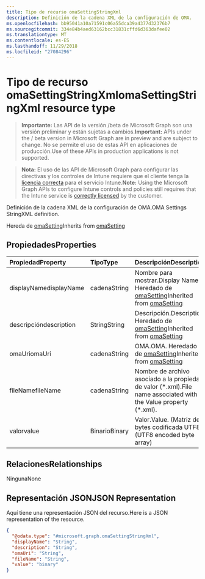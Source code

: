 ```yaml
---
title: Tipo de recurso omaSettingStringXml
description: Definición de la cadena XML de la configuración de OMA.
ms.openlocfilehash: bb95041a10a71591c06a55dca39a4377d32376b7
ms.sourcegitcommit: 334e84b4aed63162bcc31831cffd6d363dafee02
ms.translationtype: MT
ms.contentlocale: es-ES
ms.lasthandoff: 11/29/2018
ms.locfileid: "27084296"
---
```

# <a name="omasettingstringxml-resource-type"></a><span data-ttu-id="29967-103">Tipo de recurso omaSettingStringXml</span><span class="sxs-lookup"><span data-stu-id="29967-103">omaSettingStringXml resource type</span></span>

> <span data-ttu-id="29967-104">**Importante:** Las API de la versión /beta de Microsoft Graph son una versión preliminar y están sujetas a cambios.</span><span class="sxs-lookup"><span data-stu-id="29967-104">**Important:** APIs under the / beta version in Microsoft Graph are in preview and are subject to change.</span></span> <span data-ttu-id="29967-105">No se permite el uso de estas API en aplicaciones de producción.</span><span class="sxs-lookup"><span data-stu-id="29967-105">Use of these APIs in production applications is not supported.</span></span>

> <span data-ttu-id="29967-106">**Nota:** El uso de las API de Microsoft Graph para configurar las directivas y los controles de Intune requiere que el cliente tenga la [licencia correcta](https://go.microsoft.com/fwlink/?linkid=839381) para el servicio Intune.</span><span class="sxs-lookup"><span data-stu-id="29967-106">**Note:** Using the Microsoft Graph APIs to configure Intune controls and policies still requires that the Intune service is [correctly licensed](https://go.microsoft.com/fwlink/?linkid=839381) by the customer.</span></span>

<span data-ttu-id="29967-107">Definición de la cadena XML de la configuración de OMA.</span><span class="sxs-lookup"><span data-stu-id="29967-107">OMA Settings StringXML definition.</span></span>

<span data-ttu-id="29967-108">Hereda de [omaSetting](../resources/intune-deviceconfig-omasetting.md)</span><span class="sxs-lookup"><span data-stu-id="29967-108">Inherits from [omaSetting](../resources/intune-deviceconfig-omasetting.md)</span></span>

## <a name="properties"></a><span data-ttu-id="29967-109">Propiedades</span><span class="sxs-lookup"><span data-stu-id="29967-109">Properties</span></span>
|<span data-ttu-id="29967-110">Propiedad</span><span class="sxs-lookup"><span data-stu-id="29967-110">Property</span></span>|<span data-ttu-id="29967-111">Tipo</span><span class="sxs-lookup"><span data-stu-id="29967-111">Type</span></span>|<span data-ttu-id="29967-112">Descripción</span><span class="sxs-lookup"><span data-stu-id="29967-112">Description</span></span>|
|:---|:---|:---|
|<span data-ttu-id="29967-113">displayName</span><span class="sxs-lookup"><span data-stu-id="29967-113">displayName</span></span>|<span data-ttu-id="29967-114">cadena</span><span class="sxs-lookup"><span data-stu-id="29967-114">String</span></span>|<span data-ttu-id="29967-115">Nombre para mostrar.</span><span class="sxs-lookup"><span data-stu-id="29967-115">Display Name.</span></span> <span data-ttu-id="29967-116">Heredado de [omaSetting](../resources/intune-deviceconfig-omasetting.md)</span><span class="sxs-lookup"><span data-stu-id="29967-116">Inherited from [omaSetting](../resources/intune-deviceconfig-omasetting.md)</span></span>|
|<span data-ttu-id="29967-117">descripción</span><span class="sxs-lookup"><span data-stu-id="29967-117">description</span></span>|<span data-ttu-id="29967-118">String</span><span class="sxs-lookup"><span data-stu-id="29967-118">String</span></span>|<span data-ttu-id="29967-119">Descripción.</span><span class="sxs-lookup"><span data-stu-id="29967-119">Description.</span></span> <span data-ttu-id="29967-120">Heredado de [omaSetting](../resources/intune-deviceconfig-omasetting.md)</span><span class="sxs-lookup"><span data-stu-id="29967-120">Inherited from [omaSetting](../resources/intune-deviceconfig-omasetting.md)</span></span>|
|<span data-ttu-id="29967-121">omaUri</span><span class="sxs-lookup"><span data-stu-id="29967-121">omaUri</span></span>|<span data-ttu-id="29967-122">cadena</span><span class="sxs-lookup"><span data-stu-id="29967-122">String</span></span>|<span data-ttu-id="29967-123">OMA.</span><span class="sxs-lookup"><span data-stu-id="29967-123">OMA.</span></span> <span data-ttu-id="29967-124">Heredado de [omaSetting](../resources/intune-deviceconfig-omasetting.md)</span><span class="sxs-lookup"><span data-stu-id="29967-124">Inherited from [omaSetting](../resources/intune-deviceconfig-omasetting.md)</span></span>|
|<span data-ttu-id="29967-125">fileName</span><span class="sxs-lookup"><span data-stu-id="29967-125">fileName</span></span>|<span data-ttu-id="29967-126">cadena</span><span class="sxs-lookup"><span data-stu-id="29967-126">String</span></span>|<span data-ttu-id="29967-127">Nombre de archivo asociado a la propiedad de valor (\*.xml).</span><span class="sxs-lookup"><span data-stu-id="29967-127">File name associated with the Value property (\*.xml).</span></span>|
|<span data-ttu-id="29967-128">valor</span><span class="sxs-lookup"><span data-stu-id="29967-128">value</span></span>|<span data-ttu-id="29967-129">Binario</span><span class="sxs-lookup"><span data-stu-id="29967-129">Binary</span></span>|<span data-ttu-id="29967-130">Valor.</span><span class="sxs-lookup"><span data-stu-id="29967-130">Value.</span></span> <span data-ttu-id="29967-131">(Matriz de bytes codificada UTF8)</span><span class="sxs-lookup"><span data-stu-id="29967-131">(UTF8 encoded byte array)</span></span>|

## <a name="relationships"></a><span data-ttu-id="29967-132">Relaciones</span><span class="sxs-lookup"><span data-stu-id="29967-132">Relationships</span></span>
<span data-ttu-id="29967-133">Ninguna</span><span class="sxs-lookup"><span data-stu-id="29967-133">None</span></span>
## <a name="json-representation"></a><span data-ttu-id="29967-134">Representación JSON</span><span class="sxs-lookup"><span data-stu-id="29967-134">JSON Representation</span></span>
<span data-ttu-id="29967-135">Aquí tiene una representación JSON del recurso.</span><span class="sxs-lookup"><span data-stu-id="29967-135">Here is a JSON representation of the resource.</span></span>
<!-- {
  "blockType": "resource",
  "@odata.type": "microsoft.graph.omaSettingStringXml"
}
-->
``` json
{
  "@odata.type": "#microsoft.graph.omaSettingStringXml",
  "displayName": "String",
  "description": "String",
  "omaUri": "String",
  "fileName": "String",
  "value": "binary"
}
```





